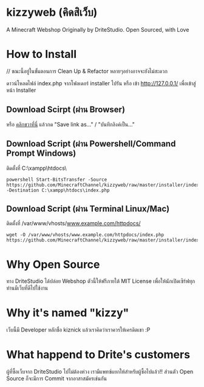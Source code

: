 # kizzyweb (คิดสิเว็บ)
A Minecraft Webshop Originally by DriteStudio. Open Sourced, with Love

# How to Install
// ขณะนี้อยู่ในขั้นตอนการ Clean Up & Refactor หลายๆอย่างอาจจะยังไม่สะดวก

ดาวน์โหลดไฟล์ index.php จากโฟลเดอร์ installer ไปรัน หรือ เข้า http://127.0.0.1/ เพื่อเข้าสู่หน้า Installer

## Download Scirpt (ผ่าน Browser)
หรือ [คลิกขวาที่นี่](https://github.com/MinecraftChannel/kizzyweb/raw/master/installer/index.php) แล้วกด "Save link as..." / "บันทึกลิงค์เป็น..."

## Download Script (ผ่าน Powershell/Command Prompt Windows)
ติดตั้งที่ C:\xampp\htdocs\
```
powershell Start-BitsTransfer -Source https://github.com/MinecraftChannel/kizzyweb/raw/master/installer/index.php -Destination C:\xampp\htdocs\index.php
```

## Download Script (ผ่าน Terminal Linux/Mac)
ติดตั้งที่ /var/www/vhosts/www.example.com/httpdocs/
```
wget -O /var/www/vhosts/www.example.com/httpdocs/index.php https://github.com/MinecraftChannel/kizzyweb/raw/master/installer/index.php
```

# Why Open Source
ทาง DriteStudio ได้ปล่อย Webshop ตัวนี้ให้ฟรีภายใต้ MIT License เพื่อให้นักเปิดเซิร์ฟทุกท่านมีเว็บที่ดีไปใช้งาน

# Why it's named "kizzy"
เว็บนี้มี Developer หลักชื่อ kiznick แล้วเราคิดว่าเราควรให้เครดิตเขา :P

# What happend to Drite's customers
ผู้ที่ซื้อเว็บจาก DriteStudio ไปไม่ต้องห่วง เรามีแพทซ์แยกให้สำหรับผู้ซื้อไปแล้ว!! ส่วนตัว Open Source ก็จะมีการ Commit จากอาสาสมัครเช่นกัน
